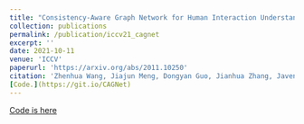 ```yaml
---
title: "Consistency-Aware Graph Network for Human Interaction Understanding"
collection: publications
permalink: /publication/iccv21_cagnet
excerpt: ''
date: 2021-10-11
venue: 'ICCV'
paperurl: 'https://arxiv.org/abs/2011.10250'
citation: 'Zhenhua Wang, Jiajun Meng, Dongyan Guo, Jianhua Zhang, Javen Qinfeng Shi, Shengyong Chen. Consistency-Aware Graph Network for Human Interaction Understanding, 2021, <i>ICCV</i>.'
[Code.](https://git.io/CAGNet)
---
```


[Code is here](https://git.io/CAGNet)
